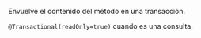 Envuelve el contenido del método en una transacción.

`@Transactional(readOnly=true)` cuando es una consulta.

